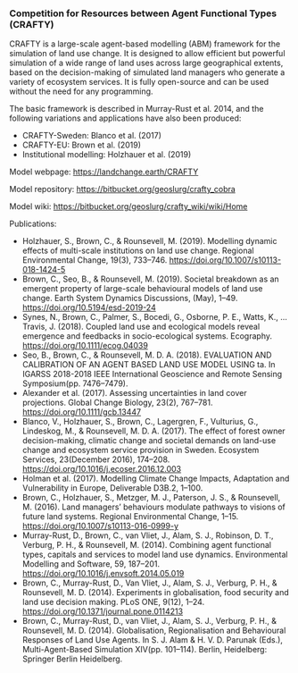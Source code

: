 ### Competition for Resources between Agent Functional Types (CRAFTY)

CRAFTY is a large-scale agent-based modelling (ABM) framework for the simulation of land use change. It is designed to allow efficient but powerful simulation of a wide range of land uses across large geographical extents, based on the decision-making of simulated land managers who generate a variety of ecosystem services. It is fully open-source and can be used without the need for any programming.

 
The basic framework is described in Murray-Rust et al. 2014, and the following variations and applications have also been produced:

- CRAFTY-Sweden: Blanco et al. (2017)
- CRAFTY-EU: Brown et al. (2019)
- Institutional modelling: Holzhauer et al. (2019)

Model webpage:
https://landchange.earth/CRAFTY

Model repository:
https://bitbucket.org/geoslurg/crafty_cobra

Model wiki:
https://bitbucket.org/geoslurg/crafty_wiki/wiki/Home

Publications: 

- Holzhauer, S., Brown, C., & Rounsevell, M. (2019). Modelling dynamic effects of multi-scale institutions on land use change. Regional Environmental Change, 19(3), 733–746. https://doi.org/10.1007/s10113-018-1424-5
- Brown, C., Seo, B., & Rounsevell, M. (2019). Societal breakdown as an emergent property of large-scale behavioural models of land use change. Earth System Dynamics Discussions, (May), 1–49. https://doi.org/10.5194/esd-2019-24
- Synes, N., Brown, C., Palmer, S., Bocedi, G., Osborne, P. E., Watts, K., … Travis, J. (2018). Coupled land use and ecological models reveal emergence and feedbacks in socio-ecological systems. Ecography. https://doi.org/10.1111/ecog.04039
- Seo, B., Brown, C., & Rounsevell, M. D. A. (2018). EVALUATION AND CALIBRATION OF AN AGENT BASED LAND USE MODEL USING ta. In IGARSS 2018-2018 IEEE International Geoscience and Remote Sensing Symposium(pp. 7476–7479).
- Alexander et al. (2017). Assessing uncertainties in land cover projections. Global Change Biology, 23(2), 767–781. https://doi.org/10.1111/gcb.13447
- Blanco, V., Holzhauer, S., Brown, C., Lagergren, F., Vulturius, G., Lindeskog, M., & Rounsevell, M. D. A. (2017). The effect of forest owner decision-making, climatic change and societal demands on land-use change and ecosystem service provision in Sweden. Ecosystem Services, 23(December 2016), 174–208. https://doi.org/10.1016/j.ecoser.2016.12.003
- Holman et al. (2017). Modelling Climate Change Impacts, Adaptation and Vulnerability in Europe, Deliverable D3B.2, 1–100.
- Brown, C., Holzhauer, S., Metzger, M. J., Paterson, J. S., & Rounsevell, M. (2016). Land managers’ behaviours modulate pathways to visions of future land systems. Regional Environmental Change, 1–15. https://doi.org/10.1007/s10113-016-0999-y
- Murray-Rust, D., Brown, C., van Vliet, J., Alam, S. J., Robinson, D. T., Verburg, P. H., & Rounsevell, M. (2014). Combining agent functional types, capitals and services to model land use dynamics. Environmental Modelling and Software, 59, 187–201. https://doi.org/10.1016/j.envsoft.2014.05.019
- Brown, C., Murray-Rust, D., Van Vliet, J., Alam, S. J., Verburg, P. H., & Rounsevell, M. D. (2014). Experiments in globalisation, food security and land use decision making. PLoS ONE, 9(12), 1–24. https://doi.org/10.1371/journal.pone.0114213
- Brown, C., Murray-Rust, D., van Vliet, J., Alam, S. J., Verburg, P. H., & Rounsevell, M. D. (2014). Globalisation, Regionalisation and Behavioural Responses of Land Use Agents. In S. J. Alam & H. V. D. Parunak (Eds.), Multi-Agent-Based Simulation XIV(pp. 101–114). Berlin, Heidelberg: Springer Berlin Heidelberg.

 

<!--# The data give the speed of cars and the distances taken to stop. Note that the data were recorded in the 1920s.
# # In case you're looking for specific information an are not able to find it, drop an email to calum.brown@kit.edu saying what you miss and where you are expecting that information.
https://landchange.earth 

# * **Speed** - speed (mph)
# * **Dist** - stopping distance (ft) --> 
